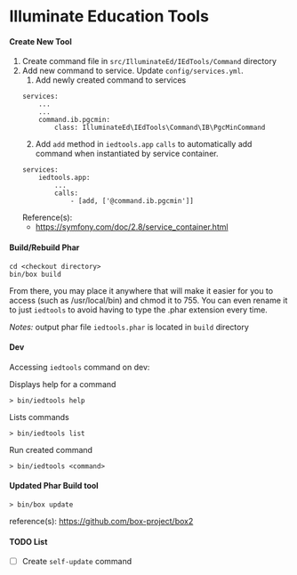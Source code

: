 # Illuminate Education Tools

#### Create New Tool

1) Create command file in `src/IlluminateEd/IEdTools/Command` directory
1) Add new command to service. Update `config/services.yml`.
    1) Add newly created command to services
    ```
    services:
        ...
        ...
        command.ib.pgcmin:
            class: IlluminateEd\IEdTools\Command\IB\PgcMinCommand
    ```
    2) Add `add` method in `iedtools.app` `calls` to automatically add command when instantiated by service container.
    ```
    services:
        iedtools.app:
            ...
            calls:
                - [add, ['@command.ib.pgcmin']]
    ```
    Reference(s):
    * https://symfony.com/doc/2.8/service_container.html
    

#### Build/Rebuild Phar
```
cd <checkout directory>
bin/box build
```

From there, you may place it anywhere that will make it easier for you to access (such as /usr/local/bin) and chmod it to 755. You can even rename it to just `iedtools` to avoid having to type the .phar extension every time.

*Notes:* output phar file `iedtools.phar` is located in `build` directory

#### Dev
Accessing `iedtools` command on dev:

Displays help for a command
```
> bin/iedtools help
```
Lists commands
```
> bin/iedtools list
```
Run created command
```
> bin/iedtools <command>
```

#### Updated Phar Build tool 
```
> bin/box update
```

reference(s): https://github.com/box-project/box2

#### TODO List
- [ ] Create `self-update` command
